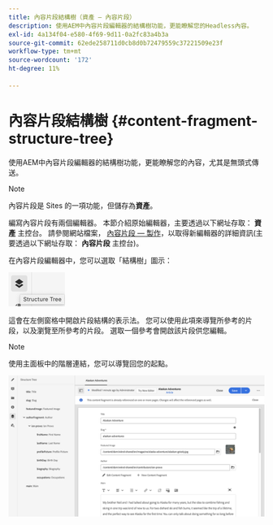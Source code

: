 ```yaml
---
title: 內容片段結構樹（資產 — 內容片段）
description: 使用AEM中內容片段編輯器的結構樹功能，更能瞭解您的Headless內容。
exl-id: 4a134f04-e580-4f69-9d11-0a2fc83a4b3a
source-git-commit: 62ede258711d0cb8d0b72479559c37221509e23f
workflow-type: tm+mt
source-wordcount: '172'
ht-degree: 11%

---
```


# 內容片段結構樹 {#content-fragment-structure-tree}

使用AEM中內容片段編輯器的結構樹功能，更能瞭解您的內容，尤其是無頭式傳送。

>[!NOTE]
>
>內容片段是 Sites 的一項功能，但儲存為&#x200B;**資產**。
>
>編寫內容片段有兩個編輯器。 本節介紹原始編輯器，主要透過以下網址存取： **資產** 主控台。 請參閱網站檔案， [內容片段 — 製作](/help/sites-cloud/administering/content-fragments/authoring.md)，以取得新編輯器的詳細資訊(主要透過以下網址存取： **內容片段** 主控台)。

在內容片段編輯器中，您可以選取「結構樹」圖示：

![側面板中的內容片段結構樹](assets/cfm-structuretree-01.png)

這會在左側窗格中開啟片段結構的表示法。 您可以使用此項來導覽所參考的片段，以及瀏覽至所參考的片段。 選取一個參考會開啟該片段供您編輯。

>[!NOTE]
>
>使用主面板中的階層連結，您可以導覽回您的起點。

![內容片段結構樹範例](assets/cfm-structuretree-02.png)
